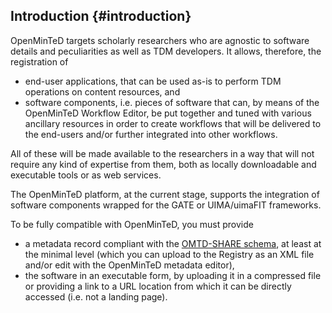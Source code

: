 ## Introduction {#introduction}

OpenMinTeD targets scholarly researchers who are agnostic to software details and peculiarities as well as TDM developers. It allows, therefore, the registration of

* end-user applications, that can be used as-is to perform TDM operations on content resources, and
* software components, i.e. pieces of software that can, by means of the OpenMinTeD Workflow Editor, be put together and tuned with various ancillary resources in order to create workflows that will be delivered to the end-users and/or further integrated into other workflows.

All of these will be made available to the researchers in a way that will not require any kind of expertise from them, both as locally downloadable and executable tools or as web services.

The OpenMinTeD platform, at the current stage, supports the integration of software components wrapped for the GATE or UIMA/uimaFIT frameworks.

To be fully compatible with OpenMinTeD, you must provide

* a metadata record compliant with the [OMTD-SHARE schema](/guidelines_for_providers_of_sw_resources/recommended_schema_for_sw_resources.md), at least at the minimal level \(which you can upload to the Registry as an XML file and/or edit with the OpenMinTeD metadata editor\),
* the software in an executable form, by uploading it in a compressed file or providing a link to a URL location from which it can be directly accessed \(i.e. not a landing page\).



